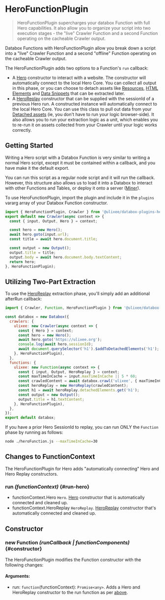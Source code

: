 # HeroFunctionPlugin

> HeroFunctionPlugin supercharges your databox Function with full Hero capabilities. It also allow you to organize your script into two execution stages - the "live" Crawler Function and a second Function operating on the cacheable Crawler output.

Databox Functions with HeroFunctionPlugin allow you break down a script into a "live" Crawler Function and a second "offline" Function operating on the cacheable Crawler output.

The HeroFunctionPlugin adds two options to a Function's `run` callback:

- A [Hero](https://ulixee.org/docs/hero) constructor to interact with a website. The constructor will automatically connect to the local Hero Core. You can collect all output in this phase, or you can choose to detach assets like [Resources](https://ulixee.org/docs/hero/docs/hero/advanced-client/detached-resources), [HTML Elements](https://ulixee.org/docs/hero/docs/hero/advanced-client/detached-elements) and [Data Snippets](https://ulixee.org/docs/hero/basic-client/hero-replay#getSnippet) that can be extracted later.
- A [HeroReplay](https://ulixee.org/docs/hero/docs/hero/basics-client/hero-replay) constructor that can be supplied with the sessionId of a previous Hero run. A constructed instance will automatically connect to the local Hero Core. You can use this class to pull out data from your [Detached assets](https://ulixee.org/docs/hero/docs/hero/basics-client/hero-replay) (ie, you don't have to run your logic browser-side). It also allows you to run your extraction logic as a unit, which enables you to re-run it on assets collected from your Crawler until your logic works correctly.

## Getting Started

Writing a Hero script with a Databox Function is very similar to writing a normal Hero script, except it must be contained within a callback, and you have make it the default export.

You can run this script as a regular node script and it will run the callback. However, this structure also allows us to load it into a Databox to interact with other Functions and Tables, or deploy it onto a server ([Miner](https://ulixee.org/docs/hero/docs/miner)).

To use HeroFunctionPlugin, import the plugin and include it in the `plugins` vararg array of your Databox Function constructor.

```js
import { HeroFunctionPlugin, Crawler } from '@ulixee/databox-plugins-hero';
export default new Crawler(async context => {
  const { input, Output, Hero } = context;

  const hero = new Hero();
  await hero.goto(input.url);
  const title = await hero.document.title;

  const output = new Output();
  output.title = title;
  output.body = await hero.document.body.textContent;
  return hero;
}, HeroFunctionPlugin);
```

## Utilizing Two-Part Extraction

To use the [HeroReplay](https://ulixee.org/docs/hero/basics-client/hero-replay) extraction phase, you'll simply add an additional afterRun callback:

```js
import { Crawler, Function, HeroFunctionPlugin } from '@ulixee/databox-plugins-hero';

const databox = new Databox({
  crawlers: {
    ulixee: new Crawler(async context => {
      const { Hero } = context;
      const hero = new Hero();
      await hero.goto('https://ulixee.org');
      console.log(await hero.sessionId);
      await document.querySelector('h1').$addToDetachedElements('h1');
    }, HeroFunctionPlugin),
  },
  functions: {
    ulixee: new Function(async context => {
      const { input, Output, HeroReplay } = context;
      const maxTimeInCache = input.maxTimeInCache || 5 * 60;
      const crawledContent = await databox.crawl('ulixee', { maxTimeInCache });
      const heroReplay = new HeroReplay(crawledContent);
      const h1 = await heroReplay.detachedElements.get('h1');
      const output = new Output();
      output.title = h1.textContent;
    }, HeroFunctionPlugin),
  },
});
export default databox;
```

If you have a prior Hero SessionId to replay, you can run ONLY the `Function` phase by running as follows:

```bash
node ./heroFunction.js --maxTimeInCache=30
```

## Changes to FunctionContext

The HeroFunctionPlugin for Hero adds "automatically connecting" Hero and Hero Replay constructors.

### run _(functionContext)_ {#run-hero}

- functionContext.Hero `Hero`. [Hero](https://ulixee.org/docs/hero/basic-client/hero) constructor that is automatically connected and cleaned up.
- functionContext.HeroReplay `HeroReplay`. [HeroReplay](https://ulixee.org/docs/hero/basic-client/hero-replay) constructor that's automatically connected and cleaned up.

## Constructor

### new Function _(runCallback | functionComponents)_ {#constructor}

The HeroFunctionPlugin modifies the Function constructor with the following changes:

#### **Arguments**:

- run: `function`(functionContext): `Promise<any>`. Adds a Hero and HeroReplay constructor to the run function as per [above](#run-hero).
